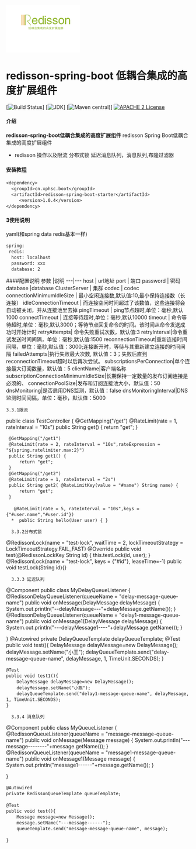 <img src="image/logo.png" width="40%" height="40%" />

# redisson-spring-boot 低耦合集成的高度扩展组件
[![Build Status](https://api.travis-ci.org/cn.xphsc.boot/redisson-spring-boot-starter.svg?branch=master)]
[![JDK](https://img.shields.io/badge/JDK-1.8+-green.svg)]
[![Maven central](https://img.shields.io/maven-central/v/cn.xphsc.boot/redisson-spring-boot-starter.svg))]
[![APACHE 2 License](https://img.shields.io/badge/license-Apache2-blue.svg?style=flat)](LICENSE)

#### 介绍
**redisson-spring-boot低耦合集成的高度扩展组件**
redisson  Spring Boot低耦合集成的高度扩展组件
* redisson 操作以及限流 分布式锁 延迟消息队列，消息队列,布隆过滤器
#### 安装教程
~~~
<dependency>
  <groupId>cn.xphsc.boot</groupId>
  <artifactId>redisson-spring-boot-starter</artifactId>
     <version>1.0.4</version>
</dependency>

~~~

#### 3使用说明
yaml(和spring data redis基本一样)
~~~
spring:
 redis:
  host: localhost
  password: xxx
  database: 2
~~~
####配置说明
参数 |说明
---|---
host | url地址
port | 端口
password | 密码
database |database
ClusterServer | 集群
codec | codec
connectionMinimumIdleSize | 最小空闲连接数,默认值:10,最小保持连接数（长连接）
idleConnectionTimeout | 而连接空闲时间超过了该数值，这些连接将会自动被关闭，并从连接池里去掉
pingTimeout | ping节点超时,单位：毫秒,默认1000
connectTimeout | 连接等待超时,单位：毫秒,默认10000
timeout | 命令等待超时,单位：毫秒,默认3000；等待节点回复命令的时间。该时间从命令发送成功时开始计时
retryAttempts| 命令失败重试次数，默认值:3
retryInterval|命令重试发送时间间隔，单位：毫秒,默认值:1500
reconnectionTimeout|重新连接时间间隔，单位：毫秒,默认值：3000;连接断开时，等待与其重新建立连接的时间间隔
failedAttempts|执行失败最大次数, 默认值：3；失败后直到 reconnectionTimeout超时以后再次尝试。
subscriptionsPerConnection|单个连接最大订阅数量，默认值：5
clientName|客户端名称
subscriptionConnectionMinimumIdleSize|长期保持一定数量的发布订阅连接是必须的、
connectionPoolSize|发布和订阅连接池大小，默认值：50
dnsMonitoring|是否启用DNS监测，默认值：false
dnsMonitoringInterval|DNS监测时间间隔，单位：毫秒，默认值：5000
~~~
3.3.1限流
~~~
 public class TestController {
     @GetMapping("/get")
     @RateLimit(rate = 1, rateInterval = "10s")
     public String get() {
         return "get";
     }

     @GetMapping("/get1")
     @RateLimit(rate = 2, rateInterval = "10s",rateExpression = "${spring.ratelimiter.max:2}")
     public String get1() {
         return "get";
     }
     @GetMapping("/get2")
     @RateLimit(rate = 1, rateInterval = "2s")
     public String get2( @RateLimitKey(value = "#name") String name) {
         return "get";
     }

       @RateLimit(rate = 5, rateInterval = "10s",keys = {"#user.name","#user.id"})
      *  public String hello(User user) { }
~~~
  3.3.2分布式锁
~~~
 @RedissonLock(name = "test-lock", waitTime = 2, lockTimeoutStrategy = LockTimeoutStrategy.FAIL_FAST)
    @Override
    public void test(@RedissonLockKey String id) {
        this.testLock(id, user);
    }
     @RedissonLock(name = "test-lock", keys = {"#id"}, leaseTime=-1)
      public void testLock(String id){}
~~~
  3.3.3 延迟队列
~~~
@Component
public class MyDelayQueueListener {
  @RedissonDelayQueueListener(queueName = "delay-message-queue-name")
    public void onMessage(DelayMessage delayMessage) {
        System.out.println("--delayMessage---"+delayMessage.getName());
    }
    @RedissonDelayQueueListener(queueName = "delay1-message-queue-name")
    public void onMessage1(DelayMessage delayMessage) {
        System.out.println("---delayMessage1----"+delayMessage.getName());
    }

}
  @Autowired
    private DelayQueueTemplate delayQueueTemplate;
    @Test
    public void test(){
        DelayMessage delayMessage=new DelayMessage();
        delayMessage.setName("小王");
        delayQueueTemplate.send("delay-message-queue-name", delayMessage, 1, TimeUnit.SECONDS);
    }

    @Test
    public void test1(){
        DelayMessage delayMessage=new DelayMessage();
        delayMessage.setName("小熊");
        delayQueueTemplate.send("delay1-message-queue-name", delayMessage, 1, TimeUnit.SECONDS);
    }
~~~
  3.3.4 消息队列
~~~
@Component
public class MyQueueListener {
 @RedissonQueueListener(queueName = "message-message-queue-name")
    public void onMessage(Message message) {
        System.out.println("---message--------"+message.getName());
    }
   @RedissonQueueListener(queueName = "message1-message-queue-name")
    public void onMessage1(Message message) {
        System.out.println("message1------"+message.getName());
    }

}

    @Autowired
    private RedissonQueueTemplate queueTemplate;

    @Test
    public void test(){
        Message message=new Message();
        message.setName("---message------");
        queueTemplate.send("message-message-queue-name", message);

    }

~~~


